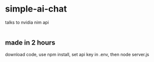 # simple-ai-chat <br>
talks to nvidia nim api <br>
<br>
## made in 2 hours <br>
download code, use npm install, set api key in .env, then node server.js <br>